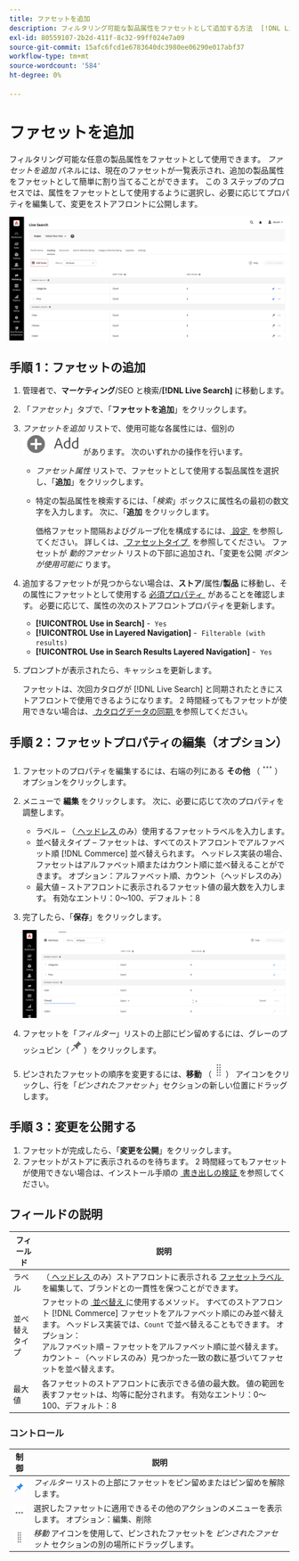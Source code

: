 ```yaml
---
title: ファセットを追加
description: フィルタリング可能な製品属性をファセットとして追加する方法  [!DNL Live Search]  説明します。
exl-id: 80559107-2b2d-411f-8c32-99ff024e7a09
source-git-commit: 15afc6fcd1e6783640dc3980ee06290e017abf37
workflow-type: tm+mt
source-wordcount: '584'
ht-degree: 0%

---
```


# ファセットを追加

フィルタリング可能な任意の製品属性をファセットとして使用できます。 *ファセットを追加* パネルには、現在のファセットが一覧表示され、追加の製品属性をファセットとして簡単に割り当てることができます。 この 3 ステップのプロセスでは、属性をファセットとして使用するように選択し、必要に応じてプロパティを編集して、変更をストアフロントに公開します。

![&#x200B; ファセットを追加 &#x200B;](assets/facets-add.png)

## 手順 1：ファセットの追加

1. 管理者で、**マーケティング**/SEO と検索/**[!DNL Live Search]** に移動します。
1. 「*ファセット*」タブで、「**ファセットを追加**」をクリックします。
1. *ファセットを追加* リストで、使用可能な各属性には、個別の ![&#x200B; 追加ボタン &#x200B;](assets/btn-add.png) があります。 次のいずれかの操作を行います。

   * *ファセット属性* リストで、ファセットとして使用する製品属性を選択し、「**追加**」をクリックします。
   * 特定の製品属性を検索するには、「*検索*」ボックスに属性名の最初の数文字を入力します。 次に、「**追加** をクリックします。

     価格ファセット間隔およびグループ化を構成するには、[&#x200B; 設定 &#x200B;](settings.md) を参照してください。 詳しくは、[&#x200B; ファセットタイプ &#x200B;](facets-type.md) を参照してください。
ファセットが *動的ファセット* リストの下部に追加され、「変更を公開 *ボタンが使用可能に* ります。

1. 追加するファセットが見つからない場合は、**ストア**/属性/**製品** に移動し、その属性にファセットとして使用する [&#x200B; 必須プロパティ &#x200B;](facets.md) があることを確認します。 必要に応じて、属性の次のストアフロントプロパティを更新します。

   * **[!UICONTROL Use in Search]** -  `Yes`
   * **[!UICONTROL Use in Layered Navigation]** -  `Filterable (with results)`
   * **[!UICONTROL Use in Search Results Layered Navigation]** -  `Yes`

1. プロンプトが表示されたら、キャッシュを更新します。

   ファセットは、次回カタログが [!DNL Live Search] と同期されたときにストアフロントで使用できるようになります。 2 時間経ってもファセットが使用できない場合は、[&#x200B; カタログデータの同期 &#x200B;](install.md#synchronize-catalog-data) を参照してください。

## 手順 2：ファセットプロパティの編集（オプション）

1. ファセットのプロパティを編集するには、右端の列にある **その他** （![&#x200B; その他のセレクター &#x200B;](assets/btn-more.png)）オプションをクリックします。
1. メニューで **編集** をクリックします。 次に、必要に応じて次のプロパティを調整します。

   * ラベル – （[&#x200B; ヘッドレス &#x200B;](facets-type.md) のみ）使用するファセットラベルを入力します。
   * 並べ替えタイプ – ファセットは、すべてのストアフロントでアルファベット順 [!DNL Commerce] 並べ替えられます。 ヘッドレス実装の場合、ファセットはアルファベット順またはカウント順に並べ替えることができます。 オプション：アルファベット順、カウント（ヘッドレスのみ）
   * 最大値 – ストアフロントに表示されるファセット値の最大数を入力します。 有効なエントリ：0～100、デフォルト：8

1. 完了したら、「**保存**」をクリックします。

   ![&#x200B; ファセットを編集 &#x200B;](assets/facet-edit.png)

1. ファセットを「*フィルター*」リストの上部にピン留めするには、グレーのプッシュピン（![&#x200B; ピンセレクター &#x200B;](assets/btn-pin-gray.png)）をクリックします。
1. ピンされたファセットの順序を変更するには、**移動** （![&#x200B; 移動セレクター &#x200B;](assets/btn-move.png)） アイコンをクリックし、行を「*ピンされたファセット*」セクションの新しい位置にドラッグします。

## 手順 3：変更を公開する

1. ファセットが完成したら、「**変更を公開**」をクリックします。
1. ファセットがストアに表示されるのを待ちます。
2 時間経ってもファセットが使用できない場合は、インストール手順の [&#x200B; 書き出しの検証 &#x200B;](install.md#synchronize-catalog-data) を参照してください。

## フィールドの説明

| フィールド | 説明 |
|--- |--- |
| ラベル | （[&#x200B; ヘッドレス &#x200B;](facets-type.md) のみ）ストアフロントに表示される [&#x200B; ファセットラベル &#x200B;](facets-type.md) を編集して、ブランドとの一貫性を保つことができます。 |
| 並べ替えタイプ | ファセットの [&#x200B; 並べ替え &#x200B;](facets-type.md) に使用するメソッド。 すべてのストアフロント [!DNL Commerce] ファセットをアルファベット順にのみ並べ替えます。 ヘッドレス実装では、`Count` で並べ替えることもできます。 オプション：<br /> アルファベット順 – ファセットをアルファベット順に並べ替えます。<br /> カウント – （ヘッドレスのみ）見つかった一致の数に基づいてファセットを並べ替えます。 |
| 最大値 | 各ファセットのストアフロントに表示できる値の最大数。 値の範囲を表すファセットは、均等に配分されます。 有効なエントリ：0～100、デフォルト：8 |

### コントロール

| 制御 | 説明 |
|--- |--- |
| ![&#x200B; ピンセレクター &#x200B;](assets/btn-pin-blue.png) | *フィルター* リストの上部にファセットをピン留めまたはピン留めを解除します。 |
| ![&#x200B; 詳細セレクター &#x200B;](assets/btn-more.png) | 選択したファセットに適用できるその他のアクションのメニューを表示します。 オプション：編集、削除 |
| ![&#x200B; 移動セレクター &#x200B;](assets/btn-move.png) | *移動* アイコンを使用して、ピンされたファセットを *ピンされたファセット* セクションの別の場所にドラッグします。 |
